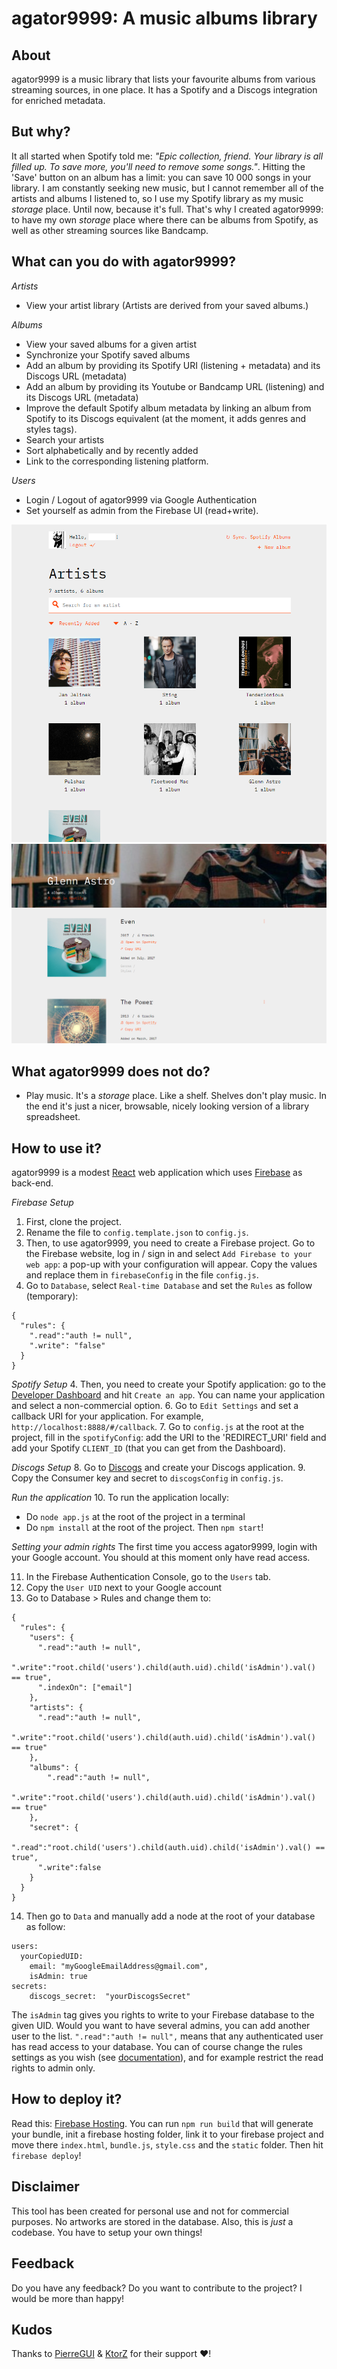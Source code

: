 # agator9999: A music albums library

## About
agator9999 is a music library that lists your favourite albums from various streaming sources, in one place. It has a Spotify and a Discogs integration for enriched metadata.

## But why?
It all started when Spotify told me: *"Epic collection, friend. Your library is all filled up. To save more, you'll need to remove some songs."*. Hitting the 'Save' button on an album has a limit: you can save 10 000 songs in your library. I am constantly seeking new music, but I cannot remember all of the artists and albums I listened to, so I use my Spotify library as my music *storage* place. Until now, because it's full. That's why I created agator9999: to have my own *storage* place where there can be albums from Spotify, as well as other streaming sources like Bandcamp.

## What can you do with agator9999?

*Artists*
- View your artist library (Artists are derived from your saved albums.)

*Albums*
- View your saved albums for a given artist
- Synchronize your Spotify saved albums
- Add an album by providing its Spotify URI (listening + metadata) and its Discogs URL (metadata)
- Add an album by providing its Youtube or Bandcamp URL (listening) and its Discogs URL (metadata)
- Improve the default Spotify album metadata by linking an album from Spotify to its Discogs equivalent (at the moment, it adds genres and styles tags).
- Search your artists
- Sort alphabetically and by recently added
- Link to the corresponding listening platform.

*Users*
- Login / Logout of agator9999 via Google Authentication
- Set yourself as admin from the Firebase UI (read+write).


![How the library looks like](https://github.com/agatheblues/agator9999/blob/master/static/images/library.png)
![Artist view like](https://github.com/agatheblues/agator9999/blob/master/static/images/artist.png)

## What agator9999 does not do?

- Play music. It's a *storage* place. Like a shelf. Shelves don't play music. In the end it's just a nicer, browsable, nicely looking version of a library spreadsheet.

## How to use it?
agator9999 is a modest [React](https://reactjs.org/) web application which uses [Firebase](https://firebase.google.com/?authuser=0) as back-end.

*Firebase Setup*
1. First, clone the project.
2. Rename the file to `config.template.json` to `config.js`.
2. Then, to use agator9999, you need to create a Firebase project. Go to the Firebase website, log in / sign in and select `Add Firebase to your web app`: a pop-up with your configuration will appear. Copy the values and replace them in `firebaseConfig` in the file `config.js`.
3. Go to `Database`, select `Real-time Database` and set the `Rules` as follow (temporary):

```
{
  "rules": {
    ".read":"auth != null",
    ".write": "false"
  }
}
```

*Spotify Setup*
4. Then, you need to create your Spotify application: go to the [Developer Dashboard](https://beta.developer.spotify.com/dashboard/login) and hit `Create an app`. You can name your application and select a non-commercial option.
6. Go to `Edit Settings` and set a callback URI for your application. For example, `http://localhost:8888/#/callback`.
7. Go to `config.js` at the root at the project, fill in the `spotifyConfig`: add the URI to the 'REDIRECT_URI' field and add your Spotify `CLIENT_ID` (that you can get from the Dashboard).

*Discogs Setup*
8. Go to [Discogs](https://www.discogs.com/settings/developers) and create your Discogs application.
9. Copy the Consumer key and secret to `discogsConfig` in `config.js`.

*Run the application*
10. To run the application locally:
- Do `node app.js` at the root of the project in a terminal
- Do `npm install` at the root of the project. Then `npm start`!

*Setting your admin rights*
The first time you access agator9999, login with your Google account. You should at this moment only have read access.

11. In the Firebase Authentication Console, go to the `Users` tab.
12. Copy the `User UID` next to your Google account
13. Go to Database > Rules and change them to:

```
{
  "rules": {
    "users": {
      ".read":"auth != null",
      ".write":"root.child('users').child(auth.uid).child('isAdmin').val() == true",
      ".indexOn": ["email"]
    },
    "artists": {
      ".read":"auth != null",
      ".write":"root.child('users').child(auth.uid).child('isAdmin').val() == true"
    },
    "albums": {
    	".read":"auth != null",
      ".write":"root.child('users').child(auth.uid).child('isAdmin').val() == true"
    },
    "secret": {
      ".read":"root.child('users').child(auth.uid).child('isAdmin').val() == true",
      ".write":false
    }
  }
}
```

14. Then go to `Data` and manually add a node at the root of your database as follow:

```
users:
  yourCopiedUID:
    email: "myGoogleEmailAddress@gmail.com",
    isAdmin: true
secrets:
    discogs_secret:  "yourDiscogsSecret"
```

The `isAdmin` tag gives you rights to write to your Firebase database to the given UID. Would you want to have several admins, you can add another user to the list. `".read":"auth != null",` means that any authenticated user has read access to your database. You can of course change the rules settings as you wish (see [documentation](https://firebase.google.com/docs/database/security/)), and for example restrict the read rights to admin only.

## How to deploy it?

Read this: [Firebase Hosting](https://firebase.google.com/docs/hosting/). You can run `npm run build` that will generate your bundle, init a firebase hosting folder, link it to your firebase project and move there `index.html`, `bundle.js`, `style.css` and the `static` folder. Then hit `firebase deploy`!

## Disclaimer
This tool has been created for personal use and not for commercial purposes. No artworks are stored in the database. Also, this is *just* a codebase. You have to setup your own things!

## Feedback
Do you have any feedback? Do you want to contribute to the project? I would be more than happy!

## Kudos
Thanks to [PierreGUI](https://github.com/PierreGUI) & [KtorZ](https://github.com/KtorZ) for their support :heart:!
